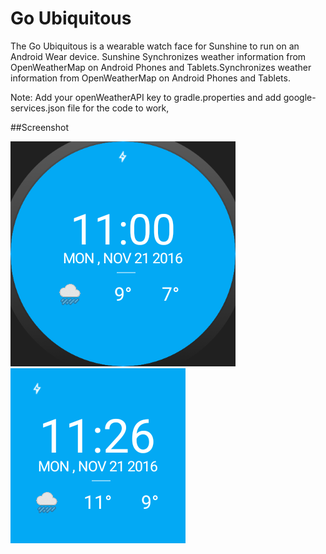 # Go Ubiquitous

The Go Ubiquitous is a wearable watch face for Sunshine to run on an Android Wear device. Sunshine Synchronizes weather information from OpenWeatherMap on Android Phones and Tablets.Synchronizes weather information from OpenWeatherMap on Android Phones and Tablets.

Note: Add your openWeatherAPI key to gradle.properties and add google-services.json file for the code to work,
 

##Screenshot  
   
 <img src='https://github.com/YSulekha/WatchFace/blob/master/SunshineFace_Round.png'/>
 <img src='https://github.com/YSulekha/WatchFace/blob/master/sunshine_square.png'/>




